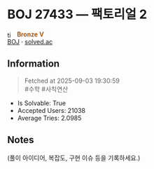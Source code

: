 # BOJ 27433 — 팩토리얼 2  
<img src="https://d2gd6pc034wcta.cloudfront.net/tier/1.svg" alt="tier" style="height:1.05em; vertical-align:-0.2em; margin-right:0.25em;" /> <span style="color:#9d4900; font-weight:600">Bronze V</span> <br />
[BOJ](https://www.acmicpc.net/problem/27433) · [solved.ac](https://solved.ac/problems?page=1&query=27433)

## Information
> Fetched at 2025-09-03 19:30:59  
> #수학 #사칙연산

- Is Solvable: True
- Accepted Users: 21038
- Average Tries: 2.0985

## Notes
(풀이 아이디어, 복잡도, 구현 이슈 등을 기록하세요.)
